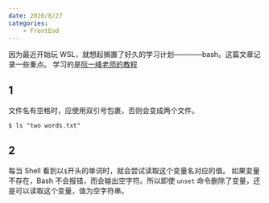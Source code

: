 ```yaml
---
date: 2020/8/27
categories:
    - FrontEnd
---
```


因为最近开始玩 WSL，就想起搁置了好久的学习计划————bash。这篇文章记录一些重点。
学习的是[阮一峰老师的教程](https://wangdoc.com/bash)

## 1

文件名有空格时，应使用双引号包裹，否则会变成两个文件。

```shell
$ ls "two words.txt"
```

## 2

每当 Shell 看到以`$`开头的单词时，就会尝试读取这个变量名对应的值。
如果变量不存在，Bash 不会报错，而会输出空字符。所以即使 `unset` 命令删除了变量，还是可以读取这个变量，值为空字符串。
